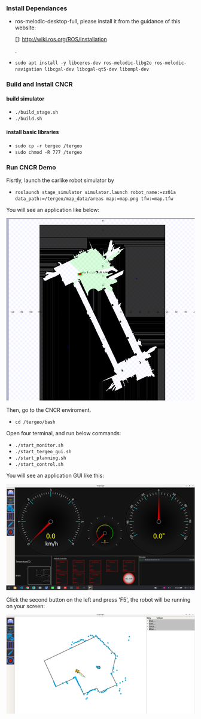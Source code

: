 ### Install Dependances
- ros-melodic-desktop-full, please install it from the guidance of this website: 

  []: http://wiki.ros.org/ROS/Installation

  .

- ```sudo apt install -y libceres-dev ros-melodic-libg2o ros-melodic-navigation libcgal-dev libcgal-qt5-dev libompl-dev```

### Build and Install CNCR
#### build simulator
- ```./build_stage.sh```
- ```./build.sh```
#### install basic libraries
- ```sudo cp -r tergeo /tergeo```
- ```sudo chmod -R 777 /tergeo```

### Run CNCR Demo

Fisrtly, launch the carlike robot simulator by 

- ```roslaunch stage_simulator simulator.launch robot_name:=zz01a data_path:=/tergeo/map_data/areas map:=map.png tfw:=map.tfw```

You will see an application like below:

![](img/stage.png)

Then, go to the CNCR enviroment.

- ```cd /tergeo/bash```

Open four terminal, and run below commands:

- ```./start_monitor.sh```
- ```./start_tergeo_gui.sh```
- ```./start_planning.sh```
- ```./start_control.sh```

You will see an application GUI like this:



![](img/gui-0.png)



Click the second button on the left and press 'F5', the robot will be running on your screen:

![](img/running.png)